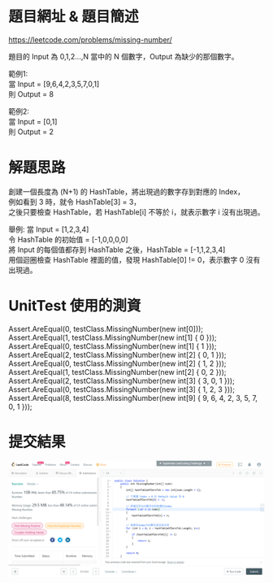 # 題目網址 & 題目簡述  
https://leetcode.com/problems/missing-number/  
      
題目的 Input 為 0,1,2...,N 當中的 N 個數字，Output 為缺少的那個數字。    

範例1:  
當 Input = [9,6,4,2,3,5,7,0,1]  
則 Output = 8  

範例2:  
當 Input = [0,1]  
則 Output = 2  

# 解題思路  
創建一個長度為 (N+1) 的 HashTable，將出現過的數字存到對應的 Index，   
例如看到 3 時，就令 HashTable[3] = 3，  
之後只要檢查 HashTable，若 HashTable[i] 不等於 i，就表示數字 i 沒有出現過。  

舉例:
當 Input = [1,2,3,4]  
令 HashTable 的初始值 = [-1,0,0,0,0]  
將 Input 的每個值都存到 HashTable 之後，HashTable = [-1,1,2,3,4]  
用個迴圈檢查 HashTable 裡面的值，發現 HashTable[0] != 0，表示數字 0 沒有出現過。

# UnitTest 使用的測資  
Assert.AreEqual(0, testClass.MissingNumber(new int[0]));  
Assert.AreEqual(1, testClass.MissingNumber(new int[1] { 0 }));  
Assert.AreEqual(0, testClass.MissingNumber(new int[1] { 1 }));  
Assert.AreEqual(2, testClass.MissingNumber(new int[2] { 0, 1 }));  
Assert.AreEqual(0, testClass.MissingNumber(new int[2] { 1, 2 }));  
Assert.AreEqual(1, testClass.MissingNumber(new int[2] { 0, 2 }));  
Assert.AreEqual(2, testClass.MissingNumber(new int[3] { 3, 0, 1 }));  
Assert.AreEqual(0, testClass.MissingNumber(new int[3] { 1, 2, 3 }));  
Assert.AreEqual(8, testClass.MissingNumber(new int[9] { 9, 6, 4, 2, 3, 5, 7, 0, 1 }));     
  
# 提交結果  
![image](https://github.com/Jacky20200711/LeetCode/blob/master/Q268(Missing%20Number)/SuccessShot.PNG?raw=true)
&emsp;
&emsp;
